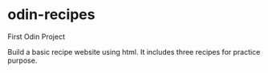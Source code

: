 # odin-recipes
First Odin Project

Build a basic recipe website using html. It includes three recipes for practice purpose.
